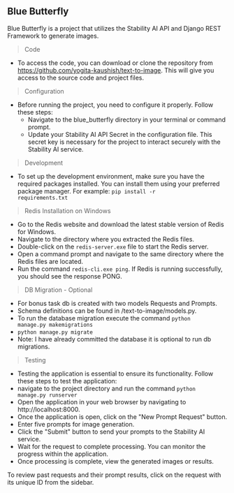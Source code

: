 ## Blue Butterfly
Blue Butterfly is a project that utilizes the Stability AI API and Django REST Framework to generate images.
> Code
- To access the code, you can download or clone the repository from https://github.com/yogita-kaushish/text-to-image. This will give you access to the source code and project files.

> Configuration
- Before running the project, you need to configure it properly. Follow these steps:
  + Navigate to the blue_butterfly directory in your terminal or command prompt.
  + Update your Stability AI API Secret in the configuration file. This secret key is necessary for the 
      project to interact securely with the Stability AI service.

> Development
- To set up the development environment, make sure you have the required packages installed. You can install them using your preferred package manager. For example:
  <code>pip install -r requirements.txt</code>

> Redis Installation on Windows
  - Go to the Redis website and download the latest stable version of Redis for Windows.
  - Navigate to the directory where you extracted the Redis files.
  - Double-click on the <code>redis-server.exe</code> file to start the Redis server.
  - Open a command prompt and navigate to the same directory where the Redis files are located.
  - Run the command <code>redis-cli.exe ping</code>. If Redis is running successfully, you should see the response PONG.

> DB Migration - Optional
   - For bonus task db is created with two models Requests and Prompts.
   - Schema definitions can be found in /text-to-image/models.py.
   - To run the database migration execute the command <code>python manage.py makemigrations</code>
   - <code>python manage.py migrate</code>
   - Note: I have already committed the database it is optional to run db migrations.  

> Testing
   - Testing the application is essential to ensure its functionality. Follow these steps to test the application:
   - navigate to the project directory and run the command <code>python manage.py runserver</code>
   - Open the application in your web browser by navigating to http://localhost:8000. 
   - Once the application is open, click on the "New Prompt Request" button. 
   - Enter five prompts for image generation. 
   - Click the "Submit" button to send your prompts to the Stability AI service. 
   - Wait for the request to complete processing. You can monitor the progress within the application. 
   - Once processing is complete, view the generated images or results.

To review past requests and their prompt results, click on the request with its unique ID from the sidebar.